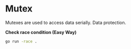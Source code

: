 # Mutex

Mutexes are used to access data serially. Data protection.

**Check race condition (Easy Way)**
```sh
go run -race .
```